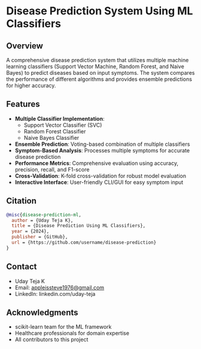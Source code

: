 # Disease Prediction System Using ML Classifiers

## Overview
A comprehensive disease prediction system that utilizes multiple machine learning classifiers (Support Vector Machine, Random Forest, and Naive Bayes) to predict diseases based on input symptoms. The system compares the performance of different algorithms and provides ensemble predictions for higher accuracy.

## Features
- **Multiple Classifier Implementation**:
  - Support Vector Classifier (SVC)
  - Random Forest Classifier
  - Naive Bayes Classifier
- **Ensemble Prediction**: Voting-based combination of multiple classifiers
- **Symptom-Based Analysis**: Processes multiple symptoms for accurate disease prediction
- **Performance Metrics**: Comprehensive evaluation using accuracy, precision, recall, and F1-score
- **Cross-Validation**: K-fold cross-validation for robust model evaluation
- **Interactive Interface**: User-friendly CLI/GUI for easy symptom input

## Citation
```bibtex
@misc{disease-prediction-ml,
  author = {Uday Teja K},
  title = {Disease Prediction Using ML Classifiers},
  year = {2024},
  publisher = {GitHub},
  url = {https://github.com/username/disease-prediction}
}
```

## Contact
- Uday Teja K
- Email: appleissteve1976@gmail.com
- LinkedIn: linkedin.com/uday-teja

## Acknowledgments
- scikit-learn team for the ML framework
- Healthcare professionals for domain expertise
- All contributors to this project
